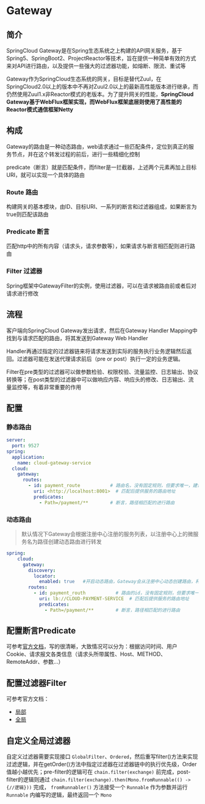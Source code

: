 # Gateway

## 简介

SpringCloud Gateway是在Spring生态系统之上构建的API网关服务，基于Spring5、SpringBoot2、ProjectReactor等技术，旨在提供一种简单有效的方式来对API进行路由，以及提供一些强大的过滤器功能，如熔断、限流、重试等

Gateway作为SpringCloud生态系统的网关，目标是替代Zuul，在SpringCloud2.0以上的版本中不再对Zuul2.0以上的最新高性能版本进行继承，而仍然使用Zuul1.x非Reactor模式的老版本。为了提升网关的性能，**SpringCloud Gateway基于WebFlux框架实现，而WebFlux框架底层则使用了高性能的Reactor模式通信框架Netty**

## 构成

Gateway的路由是一种动态路由，web请求通过一些匹配条件，定位到真正的服务节点，并在这个转发过程的前后，进行一些精细化控制

predicate（断言）就是匹配条件，而filter是一拦截器，上述两个元素再加上目标URI，就可以实现一个具体的路由

### Route 路由

构建网关的基本模块，由ID、目标URI、一系列的断言和过滤器组成，如果断言为true则匹配该路由

### Predicate 断言

匹配http中的所有内容（请求头，请求参数等），如果请求与断言相匹配则进行路由

### Filter 过滤器

Spring框架中GatewayFilter的实例，使用过滤器，可以在请求被路由前或者后对请求进行修改

## 流程

客户端向SpringCloud Gateway发出请求，然后在Gateway Handler Mapping中找到与请求匹配的路由，将其发送到Gateway Web Handler

Handler再通过指定的过滤器链来将请求发送到实际的服务执行业务逻辑然后返回。过滤器可能在发送代理请求前后（pre or post）执行一定的业务逻辑。

Filter在pre类型的过滤器可以做参数检验、权限校验、流量监控、日志输出、协议转换等；在post类型的过滤器中可以做响应内容、响应头的修改、日志输出、流量监控等，有着非常重要的作用

## 配置

### 静态路由

```yml
server:
  port: 9527
spring:
  application:
    name: cloud-gateway-service
  cloud:
    gateway:
      routes:
        - id: payment_route           # 路由名，没有固定规则，但要求唯一，建议配合服务名
          uri: <http://localhost:8001>  # 匹配后提供服务的路由地址
          predicates:
            - Path=/payment/**        # 断言，路径相匹配的进行路由
```

### 动态路由

> 默认情况下Gateway会根据注册中心注册的服务列表，以注册中心上的微服务名为路径创建动态路由进行转发

```yml
spring:
    cloud:
      gateway:
        discovery:
          locator:
            enabled: true   #开启动态路由，Gateway会从注册中心动态创建路由，利用微服务名进行路由
        routes:
          - id: payment_routh           # 路由的id，没有固定规则，但要求唯一，建议配合服务名
            uri: lb://CLOUD-PAYMENT-SERVICE  # 匹配后提供服务的路由地址
            predicates:
              - Path=/payment/**        # 断言，路径相匹配的进行路由
```

## 配置断言Predicate

可参考[官方文档](https://docs.spring.io/spring-cloud-gateway/docs/current/reference/html/#gateway-request-predicates-factories)，写的很清晰，大致情况可以分为：根据访问时间、用户Cookie、请求报文各类信息（请求头所带属性、Host、METHOD、RemoteAddr、参数...）

## 配置过滤器Filter

可参考官方文档：

* [局部](https://docs.spring.io/spring-cloud-gateway/docs/current/reference/html/#gatewayfilter-factories)
* [全局](https://docs.spring.io/spring-cloud-gateway/docs/current/reference/html/#global-filters)

## 自定义全局过滤器

自定义过滤器需要实现接口 `GlobalFilter`、`Ordered`，然后重写filter()方法来实现过滤逻辑，并在getOrder()方法中指定过滤器在过滤器链中的执行优先级，Order值越小越优先；pre-filter的逻辑可在 `chain.filter(exchange)` 前完成，post-filter的逻辑则通过 `chain.filter(exchange).then(Mono.fromRunnable(() -> {//逻辑}))` 完成， `fromRunnabler()` 方法接受一个 `Runnable` 作为参数并运行 `Runnable` 内编写的逻辑，最终返回一个 `Mono`
